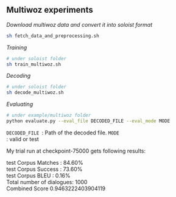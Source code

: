 ## Multiwoz experiments

*Download multiwoz data and convert it into soloist format*
```bash
sh fetch_data_and_preprocessing.sh
```
*Training*
```bash
# under soloist folder
sh train_multiwoz.sh
```
*Decoding*
```bash
# under soloist folder
sh decode_multiwoz.sh
```
*Evaluating*
```bash
# under example/multiwoz folder
python evaluate.py --eval_file DECODED_FILE --eval_mode MODE
```
<code>DECODED_FILE </code>: Path of the decoded file.
<code>MODE </code>: valid or test

My trial run at checkpoint-75000 gets following results:

test Corpus Matches : 84.60%  
test Corpus Success : 73.60%  
test Corpus BLEU : 0.16%  
Total number of dialogues: 1000  
Combined Score 0.9463222403904119  